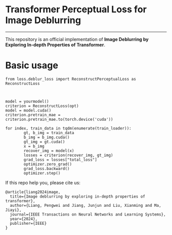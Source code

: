 # Transformer Perceptual Loss for Image Deblurring
----------
This repository is an official implementation of **Image Deblurring by Exploring In-depth Properties of Transformer**.


# Basic usage

```
from loss.deblur_loss import ReconstructPerceptualLoss as ReconstructLoss



model = yourmodel()
criterion = ReconstructLoss(opt)
model = model.cuda()
criterion.pretrain_mae = criterion.pretrain_mae.to(torch.device('cuda'))

for index, train_data in tqdm(enumerate(train_loader)):
        gt, b_img = train_data
        b_img = b_img.cuda()
        gt_img = gt.cuda()
        x = b_img
        recover_img = model(x)
        losses = criterion(recover_img, gt_img)
        grad_loss = losses["total_loss"]
        optimizer.zero_grad()
        grad_loss.backward()
        optimizer.step()
```

If this repo help you, please cite us:
```
@article{liang2024image,
  title={Image deblurring by exploring in-depth properties of transformer},
  author={Liang, Pengwei and Jiang, Junjun and Liu, Xianming and Ma, Jiayi},
  journal={IEEE Transactions on Neural Networks and Learning Systems},
  year={2024},
  publisher={IEEE}
}
```
